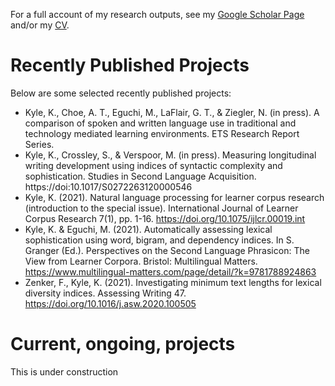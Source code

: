 For a full account of my research outputs, see my <a href="https://scholar.google.com/citations?user=iYNbsfcAAAAJ&hl=en" target = "_blank">Google Scholar Page</a> and/or my <a href="https://kristopherkyle.github.io/professional-webpage/docs/cv" target = "_blank">CV</a>.

# Recently Published Projects
Below are some selected recently published projects:
- Kyle, K., Choe, A. T., Eguchi, M., LaFlair, G. T., & Ziegler, N. (in press). A comparison of spoken and written language use in traditional and technology mediated learning environments. ETS Research Report Series.
- Kyle, K., Crossley, S., & Verspoor, M. (in press). Measuring longitudinal writing development using indices of syntactic complexity and sophistication. Studies in Second Language Acquisition. https://doi:10.1017/S0272263120000546
- Kyle, K. (2021). Natural language processing for learner corpus research (introduction to the special issue). International Journal of Learner Corpus Research 7(1), pp. 1-16. https://doi.org/10.1075/ijlcr.00019.int
- Kyle, K. & Eguchi, M. (2021). Automatically assessing lexical sophistication using word, bigram, and dependency indices. In S. Granger (Ed.). Perspectives on the Second Language Phrasicon: The View from Learner Corpora. Bristol: Multilingual Matters. https://www.multilingual-matters.com/page/detail/?k=9781788924863
- Zenker, F., Kyle, K. (2021). Investigating minimum text lengths for lexical diversity indices. Assessing Writing 47. https://doi.org/10.1016/j.asw.2020.100505

# Current, ongoing, projects
This is under construction
